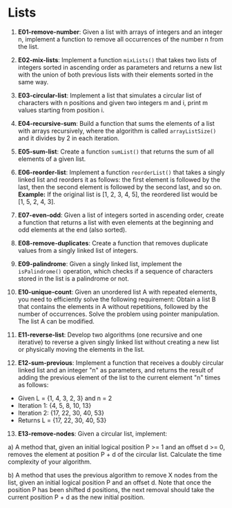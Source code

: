 # Lists

1) **E01-remove-number**: Given a list with arrays of integers and an integer n, implement a function to remove all occurrences of the number n from the list.

2) **E02-mix-lists**: Implement a function `mixLists()` that takes two lists of integers sorted in ascending order as parameters and returns a new list with the union of both previous lists with their elements sorted in the same way.

3) **E03-circular-list**: Implement a list that simulates a circular list of characters with n positions and given two integers m and i, print m values starting from position i.

4) **E04-recursive-sum**: Build a function that sums the elements of a list with arrays recursively, where the algorithm is called `arrayListSize()` and it divides by 2 in each iteration.

5) **E05-sum-list**: Create a function `sumList()` that returns the sum of all elements of a given list.

6) **E06-reorder-list**: Implement a function `reorderList()` that takes a singly linked list and reorders it as follows: the first element is followed by the last, then the second element is followed by the second last, and so on. **Example:** If the original list is \[1, 2, 3, 4, 5\], the reordered list would be \[1, 5, 2, 4, 3\].

7) **E07-even-odd**: Given a list of integers sorted in ascending order, create a function that returns a list with even elements at the beginning and odd elements at the end (also sorted).

8) **E08-remove-duplicates**: Create a function that removes duplicate values from a singly linked list of integers.

9) **E09-palindrome**: Given a singly linked list, implement the `isPalindrome()` operation, which checks if a sequence of characters stored in the list is a palindrome or not.

10) **E10-unique-count**: Given an unordered list A with repeated elements, you need to efficiently solve the following requirement: Obtain a list B that contains the elements in A without repetitions, followed by the number of occurrences. Solve the problem using pointer manipulation. The list A can be modified.

11) **E11-reverse-list**: Develop two algorithms (one recursive and one iterative) to reverse a given singly linked list without creating a new list or physically moving the elements in the list.

12) **E12-sum-previous**: Implement a function that receives a doubly circular linked list and an integer "n" as parameters, and returns the result of adding the previous element of the list to the current element "n" times as follows:

- Given L = {1, 4, 3, 2, 3} and n = 2
- Iteration 1: {4, 5, 8, 10, 13}
- Iteration 2: {17, 22, 30, 40, 53}
- Returns L = {17, 22, 30, 40, 53}

13) **E13-remove-nodes**: Given a circular list, implement:

a) A method that, given an initial logical position P >= 1 and an offset d >= 0, removes the element at position P + d of the circular list. Calculate the time complexity of your algorithm.

b) A method that uses the previous algorithm to remove X nodes from the list, given an initial logical position P and an offset d. Note that once the position P has been shifted d positions, the next removal should take the current position P + d as the new initial position.
